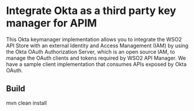 # Integrate Okta as a third party key manager for APIM

This Okta keymanager implementation allows you to integrate the WSO2 API Store with an external Identity and Access Management (IAM) 
by using the Okta OAuth Authorization Server, which is an open source IAM, to manage the OAuth clients and tokens required 
by WSO2 API Manager. We have a sample client implementation that consumes APIs exposed by Okta OAuth.

## Build

mvn clean install